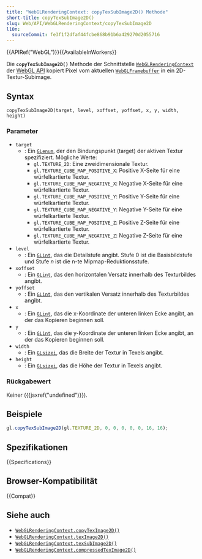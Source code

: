 ```yaml
---
title: "WebGLRenderingContext: copyTexSubImage2D() Methode"
short-title: copyTexSubImage2D()
slug: Web/API/WebGLRenderingContext/copyTexSubImage2D
l10n:
  sourceCommit: fe3f1f2dfaf44fcbe868b91b6a429270d2055716
---
```


{{APIRef("WebGL")}}{{AvailableInWorkers}}

Die **`copyTexSubImage2D()`** Methode der Schnittstelle [`WebGLRenderingContext`](/de/docs/Web/API/WebGLRenderingContext) der [WebGL API](/de/docs/Web/API/WebGL_API) kopiert Pixel vom aktuellen [`WebGLFramebuffer`](/de/docs/Web/API/WebGLFramebuffer) in ein 2D-Textur-Subimage.

## Syntax

```js-nolint
copyTexSubImage2D(target, level, xoffset, yoffset, x, y, width, height)
```

### Parameter

- `target`
  - : Ein [`GLenum`](/de/docs/Web/API/WebGL_API/Types), der den Bindungspunkt (target) der aktiven Textur spezifiziert. Mögliche Werte:
    - `gl.TEXTURE_2D`: Eine zweidimensionale Textur.
    - `gl.TEXTURE_CUBE_MAP_POSITIVE_X`: Positive X-Seite für eine würfelkartierte Textur.
    - `gl.TEXTURE_CUBE_MAP_NEGATIVE_X`: Negative X-Seite für eine würfelkartierte Textur.
    - `gl.TEXTURE_CUBE_MAP_POSITIVE_Y`: Positive Y-Seite für eine würfelkartierte Textur.
    - `gl.TEXTURE_CUBE_MAP_NEGATIVE_Y`: Negative Y-Seite für eine würfelkartierte Textur.
    - `gl.TEXTURE_CUBE_MAP_POSITIVE_Z`: Positive Z-Seite für eine würfelkartierte Textur.
    - `gl.TEXTURE_CUBE_MAP_NEGATIVE_Z`: Negative Z-Seite für eine würfelkartierte Textur.
- `level`
  - : Ein [`GLint`](/de/docs/Web/API/WebGL_API/Types), das die Detailstufe angibt. Stufe 0 ist die Basisbildstufe und Stufe _n_ ist die n-te Mipmap-Reduktionsstufe.
- `xoffset`
  - : Ein [`GLint`](/de/docs/Web/API/WebGL_API/Types), das den horizontalen Versatz innerhalb des Texturbildes angibt.
- `yoffset`
  - : Ein [`GLint`](/de/docs/Web/API/WebGL_API/Types), das den vertikalen Versatz innerhalb des Texturbildes angibt.
- `x`
  - : Ein [`GLint`](/de/docs/Web/API/WebGL_API/Types), das die x-Koordinate der unteren linken Ecke angibt, an der das Kopieren beginnen soll.
- `y`
  - : Ein [`GLint`](/de/docs/Web/API/WebGL_API/Types), das die y-Koordinate der unteren linken Ecke angibt, an der das Kopieren beginnen soll.
- `width`
  - : Ein [`GLsizei`](/de/docs/Web/API/WebGL_API/Types), das die Breite der Textur in Texels angibt.
- `height`
  - : Ein [`GLsizei`](/de/docs/Web/API/WebGL_API/Types), das die Höhe der Textur in Texels angibt.

### Rückgabewert

Keiner ({{jsxref("undefined")}}).

## Beispiele

```js
gl.copyTexSubImage2D(gl.TEXTURE_2D, 0, 0, 0, 0, 0, 16, 16);
```

## Spezifikationen

{{Specifications}}

## Browser-Kompatibilität

{{Compat}}

## Siehe auch

- [`WebGLRenderingContext.copyTexImage2D()`](/de/docs/Web/API/WebGLRenderingContext/copyTexImage2D)
- [`WebGLRenderingContext.texImage2D()`](/de/docs/Web/API/WebGLRenderingContext/texImage2D)
- [`WebGLRenderingContext.texSubImage2D()`](/de/docs/Web/API/WebGLRenderingContext/texSubImage2D)
- [`WebGLRenderingContext.compressedTexImage2D()`](/de/docs/Web/API/WebGLRenderingContext/compressedTexImage2D)
